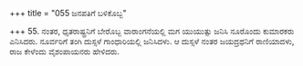 +++
title = "055 ಜನಪತಿಗೆ ಬಳಿಕೊಬ್ಬ"

+++
55. ನಂತರ, ಧೃತರಾಷ್ಟ್ರನಿಗೆ ಬೇರೊಬ್ಬ ವಾರಾಂಗನೆಯಲ್ಲಿ ಮಗ ಯುಯುತ್ಸು ಜನಿಸಿ ನೂರೊಂದು ಕುಮಾರಕರು ಎನಿಸಿದರು.  ನೂರ್ವರಿಗೆ ತಂಗಿ ದುಸ್ಸಳೆ ಗಾಂಧಾರಿಯಲ್ಲಿ ಜನಿಸಿದಳು. ಆ ದುಸ್ಸಳೆ ನಂತರ ಜಯದ್ರಥನಿಗೆ ರಾಣಿಯಾದಳು, ರಾಜ ಕೇಳೆಂದು ವೈಶಂಪಾಯನರು ಹೇಳಿದರು.